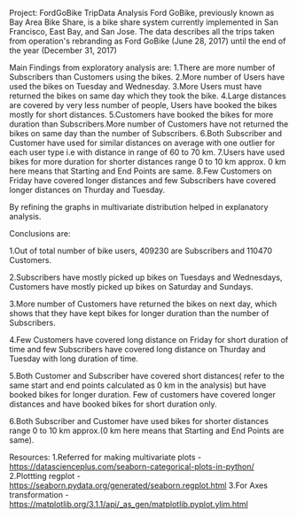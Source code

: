 Project: FordGoBike TripData Analysis
Ford GoBike, previously known as Bay Area Bike Share, is a bike share system currently implemented in San Francisco, East Bay, and San Jose.
 The data describes all the trips taken from operation's rebranding as Ford GoBike (June 28, 2017) until the end of the year (December 31, 2017)

Main Findings from exploratory analysis are:
1.There are more number of Subscribers than Customers using the bikes.
2.More number of Users have used the bikes on Tuesday and Wednesday.
3.More Users must have returned the bikes on same day which they took the bike.
4.Large distances are covered by very less number of people, Users have booked the bikes mostly for short distances.
5.Customers have booked the bikes for more duration than Subscribers.More number of Customers have not returned the bikes on same day than the number of Subscribers.
6.Both Subscriber and Customer have used for similar distances on average with one outlier for each user type i.e with distance in range of 60 to 70 km.
7.Users have used bikes for more duration for shorter distances range 0 to 10 km approx. 0 km here means that Starting and End Points are same.
8.Few Customers on Friday have covered longer distances and few Subscribers have covered longer distances on Thurday and Tuesday.


By refining the graphs in multivariate distribution helped in explanatory analysis.

Conclusions are:

1.Out of total number of bike users, 409230 are Subscribers and 110470 Customers.

2.Subscribers have mostly picked up bikes on Tuesdays and Wednesdays, Customers have mostly picked up bikes on Saturday and Sundays.

3.More number of Customers have returned the bikes on next day, which shows that they have kept bikes for longer duration than the number of Subscribers.

4.Few Customers have covered long distance on Friday for short duration of time and few Subscribers have covered long distance on Thurday and Tuesday with long duration of time.

5.Both Customer and Subscriber have covered short distances( refer to the same start and end points calculated as 0 km in the analysis) but have booked bikes for longer duration. Few of customers have covered longer distances and have booked bikes for short duration only.

6.Both Subscriber and Customer have used bikes for shorter distances range 0 to 10 km approx.(0 km here means that Starting and End Points are same).


Resources:
1.Referred for making multivariate plots - https://datascienceplus.com/seaborn-categorical-plots-in-python/
2.Plottting regplot - https://seaborn.pydata.org/generated/seaborn.regplot.html
3.For Axes transformation - https://matplotlib.org/3.1.1/api/_as_gen/matplotlib.pyplot.ylim.html